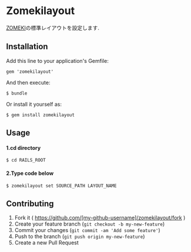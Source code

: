 # Zomekilayout

[ZOMEKI](http://zomeki.jp/)の標準レイアウトを設定します.

## Installation

Add this line to your application's Gemfile:

    gem 'zomekilayout'

And then execute:

    $ bundle

Or install it yourself as:

    $ gem install zomekilayout

## Usage

#### 1.cd directory

    $ cd RAILS_ROOT
    
#### 2.Type code below

    $ zomekilayout set SOURCE_PATH LAYOUT_NAME

## Contributing

1. Fork it ( https://github.com/[my-github-username]/zomekilayout/fork )
2. Create your feature branch (`git checkout -b my-new-feature`)
3. Commit your changes (`git commit -am 'Add some feature'`)
4. Push to the branch (`git push origin my-new-feature`)
5. Create a new Pull Request
